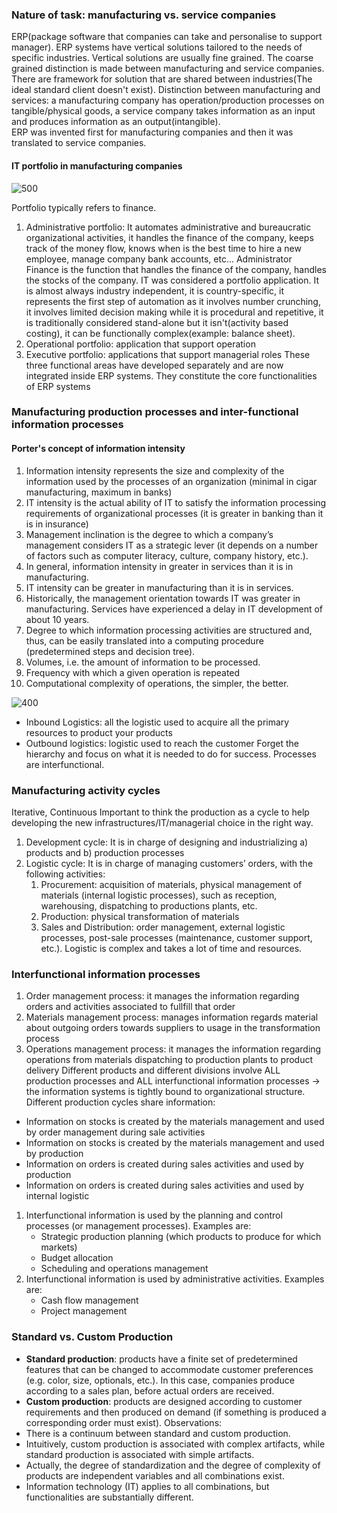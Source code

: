 ### Nature of task: manufacturing vs. service companies
ERP(package software that companies can take and personalise to support manager). 
ERP systems have vertical solutions tailored to the needs of specific industries.  Vertical solutions are usually fine grained. The coarse grained distinction is made between manufacturing and service companies. There are framework for solution that are shared between industries(The ideal standard client doesn't exist). 
Distinction between manufacturing and services: a manufacturing company has operation/production processes on tangible/physical goods, a service company takes information as an input and produces information as an output(intangible).  
ERP was invented first for manufacturing companies and then it was translated to service companies.
#### IT portfolio in manufacturing companies

![500](https://i.imgur.com/sGFTMN4.png)

Portfolio typically refers to finance. 
1. Administrative portfolio: It automates administrative and bureaucratic organizational activities, it handles the finance of the company, keeps track of the money flow, knows when is the best time to hire a new employee, manage company bank accounts, etc... Administrator Finance is the function that handles the finance of the company, handles the stocks of the company. IT was considered a portfolio application. It is almost always industry independent, it is country-specific, it represents the first step of automation as it involves number crunching, it involves limited decision making while it is procedural and repetitive, it is traditionally considered stand-alone but it isn't(activity based costing), it can be functionally complex(example: balance sheet).     
2. Operational portfolio: application that support operation
3. Executive portfolio: applications that support managerial roles
These three functional areas have developed separately and are now integrated inside ERP systems. They constitute the core functionalities of ERP systems
### Manufacturing production processes and inter-functional information processes
#### Porter's concept of information intensity
1. Information intensity represents the size and complexity of the information used by the processes of an organization (minimal in cigar manufacturing, maximum in banks)
2. IT intensity is the actual ability of IT to satisfy the information processing requirements of organizational processes (it is greater in banking than it is in insurance)
3. Management inclination is the degree to which a company’s management considers IT as a strategic lever (it depends on a number of factors such as computer literacy, culture, company history, etc.).
4. In general, information intensity in greater in services than it is in manufacturing.
5. IT intensity can be greater in manufacturing than it is in services.
6. Historically, the management orientation towards IT was greater in manufacturing. Services have experienced a delay in IT development of about 10 years.
7. Degree to which information processing activities are structured and, thus, can be easily translated into a computing procedure (predetermined steps and decision tree).
8. Volumes, i.e. the amount of information to be processed.
9. Frequency with which a given operation is repeated
10. Computational complexity of operations, the simpler, the better.

![400 ](https://i.imgur.com/F9D3TDC.png)

- Inbound Logistics: all the logistic used to acquire all the primary resources to product your products
- Outbound logistics: logistic used to reach the customer
Forget the hierarchy and focus on what it is needed to do for success.
Processes are interfunctional.
### Manufacturing activity cycles
Iterative, Continuous
Important to think the production as a cycle to help developing the new infrastructures/IT/managerial choice in the right way.
1. Development cycle: It is in charge of designing and industrializing a) products and b) production processes
2. Logistic cycle: It is in charge of managing customers’ orders, with the following activities:
	1. Procurement: acquisition of materials, physical management of materials (internal logistic processes), such as reception, warehousing, dispatching to productions plants, etc.
	2. Production: physical transformation of materials
	3. Sales and Distribution: order management, external logistic processes, post-sale processes (maintenance, customer support, etc.). Logistic is complex and takes a lot of time and resources.
### Interfunctional information processes
1. Order management process: it manages the information regarding orders and activities associated to fullfill that order
2. Materials management process: manages information regards material about outgoing orders towards suppliers to usage in the transformation process
3. Operations management process: it manages the information regarding operations from materials dispatching to production plants to product delivery
Different products and different divisions involve ALL production processes and ALL interfunctional information processes $\rightarrow$ the information systems is tightly bound to organizational structure.
Different production cycles share information:
-  Information on stocks is created by the materials management and used by order management during sale activities
- Information on stocks is created by the materials management and used by production
- Information on orders is created during sales activities and used by production
- Information on orders is created during sales activities and used by internal logistic
1. Interfunctional information is used by the planning and control processes (or management processes). Examples are:
	- Strategic production planning (which products to produce for which markets)
	- Budget allocation
	- Scheduling and operations management
2. Interfunctional information is used by administrative activities. Examples are:
	- Cash flow management
	- Project management
### Standard vs. Custom Production
- **Standard production**: products have a finite set of predetermined features that can be changed to accommodate customer preferences (e.g. color, size, optionals, etc.). In this case, companies produce according to a sales plan, before actual orders are received.
- **Custom production**: products are designed according to customer requirements and then produced on demand (if something is produced a corresponding order must exist).
Observations:
- There is a continuum between standard and custom production.
- Intuitively, custom production is associated with complex artifacts, while standard production is associated with simple artifacts.
- Actually, the degree of standardization and the degree of complexity of products are independent variables and all combinations exist.
- Information technology (IT) applies to all combinations, but functionalities are substantially different.